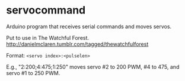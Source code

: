 servocommand
============

Arduino program that receives serial commands and moves servos.

Put to use in The Watchful Forest.
http://danielmclaren.tumblr.com/tagged/thewatchfulforest

Format: `<servo index>:<pulselen>`

E.g., "2:200;4:475;1:250" moves servo #2 to 200 PWM, #4 to 475, and servo #1 to 250 PWM.
